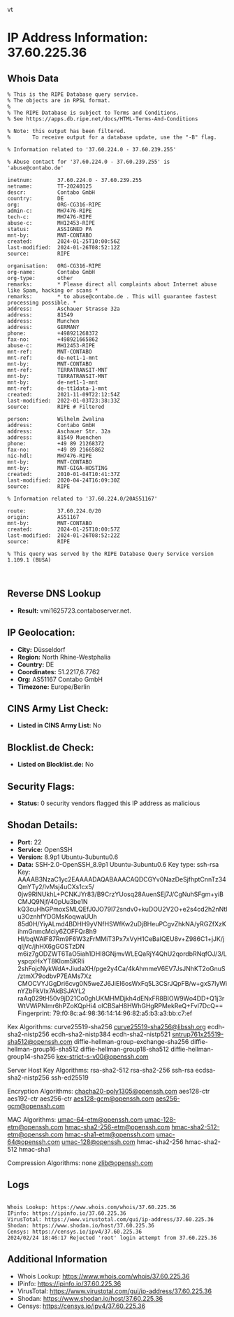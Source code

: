 vt
# IP Address Information: 37.60.225.36

## Whois Data
```
% This is the RIPE Database query service.
% The objects are in RPSL format.
%
% The RIPE Database is subject to Terms and Conditions.
% See https://apps.db.ripe.net/docs/HTML-Terms-And-Conditions

% Note: this output has been filtered.
%       To receive output for a database update, use the "-B" flag.

% Information related to '37.60.224.0 - 37.60.239.255'

% Abuse contact for '37.60.224.0 - 37.60.239.255' is 'abuse@contabo.de'

inetnum:        37.60.224.0 - 37.60.239.255
netname:        TT-20240125
descr:          Contabo GmbH
country:        DE
org:            ORG-CG316-RIPE
admin-c:        MH7476-RIPE
tech-c:         MH7476-RIPE
abuse-c:        MH12453-RIPE
status:         ASSIGNED PA
mnt-by:         MNT-CONTABO
created:        2024-01-25T10:00:56Z
last-modified:  2024-01-26T08:52:12Z
source:         RIPE

organisation:   ORG-CG316-RIPE
org-name:       Contabo GmbH
org-type:       other
remarks:        * Please direct all complaints about Internet abuse like Spam, hacking or scans *
remarks:        * to abuse@contabo.de . This will guarantee fastest processing possible. *
address:        Aschauer Strasse 32a
address:        81549
address:        Munchen
address:        GERMANY
phone:          +498921268372
fax-no:         +498921665862
abuse-c:        MH12453-RIPE
mnt-ref:        MNT-CONTABO
mnt-ref:        de-net1-1-mnt
mnt-by:         MNT-CONTABO
mnt-ref:        TERRATRANSIT-MNT
mnt-by:         TERRATRANSIT-MNT
mnt-by:         de-net1-1-mnt
mnt-ref:        de-tt1data-1-mnt
created:        2021-11-09T22:12:54Z
last-modified:  2022-01-03T23:38:33Z
source:         RIPE # Filtered

person:         Wilhelm Zwalina
address:        Contabo GmbH
address:        Aschauer Str. 32a
address:        81549 Muenchen
phone:          +49 89 21268372
fax-no:         +49 89 21665862
nic-hdl:        MH7476-RIPE
mnt-by:         MNT-CONTABO
mnt-by:         MNT-GIGA-HOSTING
created:        2010-01-04T10:41:37Z
last-modified:  2020-04-24T16:09:30Z
source:         RIPE

% Information related to '37.60.224.0/20AS51167'

route:          37.60.224.0/20
origin:         AS51167
mnt-by:         MNT-CONTABO
created:        2024-01-25T10:00:57Z
last-modified:  2024-01-26T08:52:22Z
source:         RIPE

% This query was served by the RIPE Database Query Service version 1.109.1 (BUSA)



```
## Reverse DNS Lookup
- **Result:** vmi1625723.contaboserver.net.

## IP Geolocation:
- **City:** Düsseldorf
- **Region:** North Rhine-Westphalia
- **Country:** DE
- **Coordinates:** 51.2217,6.7762
- **Org:** AS51167 Contabo GmbH
- **Timezone:** Europe/Berlin

## CINS Army List Check:
- **Listed in CINS Army List:** 
No

## Blocklist.de Check:
- **Listed on Blocklist.de:** 
No

## Security Flags:
- **Status:** 0 security vendors flagged this IP address as malicious

## Shodan Details:
- **Port:** 22
- **Service:** OpenSSH
- **Version:** 8.9p1 Ubuntu-3ubuntu0.6
- **Data:** SSH-2.0-OpenSSH_8.9p1 Ubuntu-3ubuntu0.6
Key type: ssh-rsa
Key: AAAAB3NzaC1yc2EAAAADAQABAAACAQDCGYv0NazDeSjfhptCnnTz34QmYTy2/lvMsj4uCXs1cx5/
0jw9RlNUkhL+PCNKJYr83/B9CrzYUosq28AuenSEj7J/CgNuhSFgm+yiBCMJQ9Njf/40pUu3be1N
kQ3cuHhGPmoxSMLQEfJ0JO79l72sndv0+kuDOU2V2O+e2s4cd2h2nNtlu3OznhfYDGMsKoqwaUUh
85d0H/YiyALmd4BDHH9yVNfHSWfKw2uDjBHeuPCgvZhkNA/yRGZfXzKihmGnmcMciy6ZOFFQr8h9
HI/bqWAlF87Rm9F6W3zFrMMiT3Px7xVyH1CeBaIQEU8v+Z986C1+jJK/jqIjVc/jhHX6gGOSTzDN
m6iz7gODZWT6TaO5iah1DHI8GNjmvWLEQaRjY4QhU2qordbRNqfOJ/3/LyspqxHxYT8Klom5KRli
2shFojcNykWdA+JiudaXH/pge2y4Ca/4kAhmmeV6EV7JsJNhKT2oGnuS/ztmX79odbvP7EAMs7Xz
CMOCVYJGgDri6cvg0N5weZJ6JiEI6osWxFq5L3CSrJQpFB/w+gxS7lyWinYZbFkVIx7AkBSJAYL2
raAq029tH50v9jD21Co0ghUKMHMDjkh4dENxFR8BIOW9Wo4DD+Q1j3rWtVWiPNlmr6hPZoKQpHi4
olCBSaH8HWhGHgRPMekReQ+Fvl7DcQ==
Fingerprint: 79:f0:8c:a4:98:36:14:14:96:82:a5:b3:a3:bb:c7:ef

Kex Algorithms:
	curve25519-sha256
	curve25519-sha256@libssh.org
	ecdh-sha2-nistp256
	ecdh-sha2-nistp384
	ecdh-sha2-nistp521
	sntrup761x25519-sha512@openssh.com
	diffie-hellman-group-exchange-sha256
	diffie-hellman-group16-sha512
	diffie-hellman-group18-sha512
	diffie-hellman-group14-sha256
	kex-strict-s-v00@openssh.com

Server Host Key Algorithms:
	rsa-sha2-512
	rsa-sha2-256
	ssh-rsa
	ecdsa-sha2-nistp256
	ssh-ed25519

Encryption Algorithms:
	chacha20-poly1305@openssh.com
	aes128-ctr
	aes192-ctr
	aes256-ctr
	aes128-gcm@openssh.com
	aes256-gcm@openssh.com

MAC Algorithms:
	umac-64-etm@openssh.com
	umac-128-etm@openssh.com
	hmac-sha2-256-etm@openssh.com
	hmac-sha2-512-etm@openssh.com
	hmac-sha1-etm@openssh.com
	umac-64@openssh.com
	umac-128@openssh.com
	hmac-sha2-256
	hmac-sha2-512
	hmac-sha1

Compression Algorithms:
	none
	zlib@openssh.com


## Logs
```

Whois Lookup: https://www.whois.com/whois/37.60.225.36
IPinfo: https://ipinfo.io/37.60.225.36
VirusTotal: https://www.virustotal.com/gui/ip-address/37.60.225.36
Shodan: https://www.shodan.io/host/37.60.225.36
Censys: https://censys.io/ipv4/37.60.225.36
2024/02/24 18:46:17 Rejected 'root' login attempt from 37.60.225.36

```
## Additional Information
- Whois Lookup: https://www.whois.com/whois/37.60.225.36
- IPinfo: https://ipinfo.io/37.60.225.36
- VirusTotal: https://www.virustotal.com/gui/ip-address/37.60.225.36
- Shodan: https://www.shodan.io/host/37.60.225.36
- Censys: https://censys.io/ipv4/37.60.225.36

